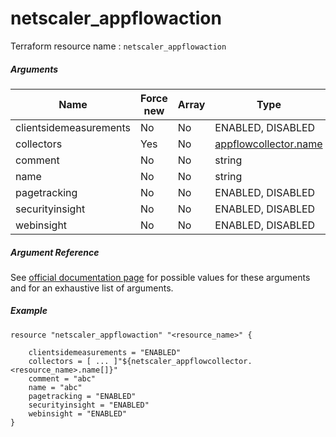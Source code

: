 # netscaler_appflowaction

Terraform resource name : ```netscaler_appflowaction```

##### Arguments

| Name | Force new | Array | Type |
|----|----|----|----|
|clientsidemeasurements|No|No|ENABLED, DISABLED|
|collectors|Yes|No|[appflowcollector.name](/doc/resources/appflowcollector.md)|
|comment|No|No|string|
|name|No|No|string|
|pagetracking|No|No|ENABLED, DISABLED|
|securityinsight|No|No|ENABLED, DISABLED|
|webinsight|No|No|ENABLED, DISABLED|

##### Argument Reference

See [official documentation page](https://developer-docs.citrix.com/projects/netscaler-nitro-api/en/11.0/configuration/appflow/appflowaction/appflowaction/) for possible values for these arguments and for an exhaustive list of arguments.

##### Example

```
resource "netscaler_appflowaction" "<resource_name>" {

    clientsidemeasurements = "ENABLED"
    collectors = [ ... ]"${netscaler_appflowcollector.<resource_name>.name[]}"
    comment = "abc"
    name = "abc"
    pagetracking = "ENABLED"
    securityinsight = "ENABLED"
    webinsight = "ENABLED"
}
```

